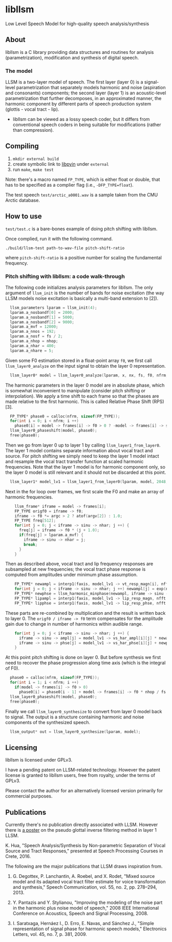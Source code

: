libllsm
===

Low Level Speech Model for high-quality speech analysis/synthesis

About
---

libllsm is a C library providing data structures and routines for analysis (parametrization), modification and synthesis of digital speech.

### The model

LLSM is a two-layer model of speech. The first layer (layer 0) is a signal-level parametrization that separately models harmonic and noise (aspiration and consonants) components; the second layer (layer 1) is an acoustic-level parametrization that further decomposes, in an approximated manner, the harmonic component by different parts of speech production system (glottis - vocal tract - lip).

* libllsm can be viewed as a lossy speech coder, but it differs from conventional speech coders in being suitable for modifications (rather than compression).

Compiling
---

1. `mkdir external build`
2. create symbolic link to [libpyin](https://github.com/Sleepwalking/libpyin) under `external`
3. run `make`, `make test`

Note: there's a macro named `FP_TYPE`, which is either float or double, that has to be specified as a complier flag (i.e., `-DFP_TYPE=float`).

The test speech `test/arctic_a0001.wav` is a sample taken from the CMU Arctic database.

How to use
---

`test/test.c` is a bare-bones example of doing pitch shifting with libllsm.

Once complied, run it with the following command.

`./build/llsm-test path-to-wav-file pitch-shift-ratio`

where `pitch-shift-ratio` is a positive number for scaling the fundamental frequency.

### Pitch shifting with libllsm: a code walk-through

The following code initializes analysis parameters for libllsm. The only argument of `llsm_init` is the number of bands for noise excitation (the way LLSM models noise excitation is basically a multi-band extension to [2]).
```c
  llsm_parameters lparam = llsm_init(4);
  lparam.a_nosbandf[0] = 2000;
  lparam.a_nosbandf[1] = 5000;
  lparam.a_nosbandf[2] = 9000;
  lparam.a_mvf = 12000;
  lparam.a_nnos = 192;
  lparam.a_nosf = fs / 2;
  lparam.a_nhop = nhop;
  lparam.a_nhar = 400;
  lparam.a_nhare = 5;
```

Given some F0 estimation stored in a float-point array `f0`, we first call `llsm_layer0_analyze` on the input signal to obtain the layer 0 representation.
```c
  llsm_layer0* model = llsm_layer0_analyze(lparam, x, nx, fs, f0, nfrm, NULL);
```

The harmonic parameters in the layer 0 model are in absolute phase, which is somewhat inconvenient to manipulate (consider pitch shifting or interpolation). We apply a time shift to each frame so that the phases are made relative to the first harmonic. This is called Relative Phase Shift (RPS) [3].
```c
  FP_TYPE* phase0 = calloc(nfrm, sizeof(FP_TYPE));
  for(int i = 0; i < nfrm; i ++)
    phase0[i] = model -> frames[i] -> f0 > 0 ? -model -> frames[i] -> sinu -> phse[0] : 0;
  llsm_layer0_phaseshift(model, phase0);
  free(phase0);
```

Then we go from layer 0 up to layer 1 by calling `llsm_layer1_from_layer0`. The layer 1 model contains separate information about vocal tract and source. For pitch shifting we simply need to keep the layer 1 model intact and resample the vocal tract transfer function at scaled harmonic frequencies. Note that the layer 1 model is for harmonic component only, so the layer 0 model is still relevant and it should not be discarded at this point.
```c
  llsm_layer1* model_lv1 = llsm_layer1_from_layer0(lparam, model, 2048, fs);
```

Next in the for loop over frames, we first scale the F0 and make an array of harmonic frequencies.
```c
    llsm_frame* iframe = model -> frames[i];
    FP_TYPE origf0 = iframe -> f0;
    iframe -> f0 *= argc > 2 ? atof(argv[2]) : 1.0;
    FP_TYPE freq[512];
    for(int j = 0; j < iframe -> sinu -> nhar; j ++) {
      freq[j] = iframe -> f0 * (j + 1.0);
      if(freq[j] > lparam.a_mvf) {
        iframe -> sinu -> nhar = j;
        break;
      }
    }
```

Then as described above, vocal tract and lip frequency responses are subsampled at new frequencies; the vocal tract phase response is computed from amplitudes under minimum phase assumption.
```c
    FP_TYPE* newampl = interp1(faxis, model_lv1 -> vt_resp_magn[i], nfft / 2 + 1, freq, iframe -> sinu -> nhar);
    for(int j = 0; j < iframe -> sinu -> nhar; j ++) newampl[j] = exp(newampl[j]);
    FP_TYPE* newphse = llsm_harmonic_minphase(newampl, iframe -> sinu -> nhar);
    FP_TYPE* lipampl = interp1(faxis, model_lv1 -> lip_resp_magn, nfft / 2 + 1, freq, iframe -> sinu -> nhar);
    FP_TYPE* lipphse = interp1(faxis, model_lv1 -> lip_resp_phse, nfft / 2 + 1, freq, iframe -> sinu -> nhar);
```

These parts are re-combined by multiplication and the result is written back to layer 0. The `origf0 / iframe -> f0` term compensates for the amplitude gain due to change in number of harmonics within audible range.
```c
    for(int j = 0; j < iframe -> sinu -> nhar; j ++) {
      iframe -> sinu -> ampl[j] = model_lv1 -> vs_har_ampl[i][j] * newampl[j] * lipampl[j] * origf0 / iframe -> f0;
      iframe -> sinu -> phse[j] = model_lv1 -> vs_har_phse[i][j] + newphse[j] + lipphse[j];
    }
```

At this point pitch shifting is done on layer 0. But before synthesis we first need to recover the phase progression along time axis (which is the integral of F0).
```c
  phase0 = calloc(nfrm, sizeof(FP_TYPE));
  for(int i = 1; i < nfrm; i ++)
    if(model -> frames[i] -> f0 > 0)
      phase0[i] = phase0[i - 1] + model -> frames[i] -> f0 * nhop / fs * 2 * M_PI;
  llsm_layer0_phaseshift(model, phase0);
  free(phase0);
```

Finally we call `llsm_layer0_synthesize` to convert from layer 0 model back to signal. The output is a structure containing harmonic and noise components of the synthesized speech.
```c
  llsm_output* out = llsm_layer0_synthesize(lparam, model);
```

Licensing
---

libllsm is licensed under GPLv3.

I have a pending patent on LLSM-related technology. However the patent license is granted to libllsm users, free from royalty, under the terms of GPLv3.

Please contact the author for an alternatively licensed version primarily for commercial purposes.

Publications
---

Currently there's no publication directly associated with LLSM. However there is [a poster](http://khua5.web.engr.illinois.edu/writings/hua-spcc-poster.pdf) on the pseudo glottal inverse filtering method in layer 1 LLSM.

K. Hua, "Speech Analysis/Synthesis by Non-parametric Separation of Vocal Source and Tract Responses," presented at Speech Processing Courses in Crete, 2016.

The following are the major publications that LLSM draws inspiration from.

1. G. Degottex, P. Lanchantin, A. Roebel, and X. Rodet, "Mixed source model and its adapted vocal tract filter estimate for voice transformation and synthesis," Speech Communication, vol. 55, no. 2, pp. 278–294, 2013.

2. Y. Pantazis and Y. Stylianou, "Improving the modeling of the noise part in the harmonic plus noise model of speech," 2008 IEEE International Conference on Acoustics, Speech and Signal Processing, 2008.

3. I. Saratxaga, Hernáez I., D. Erro, E. Navas, and Sánchez J., "Simple representation of signal phase for harmonic speech models," Electronics Letters, vol. 45, no. 7, p. 381, 2009.
